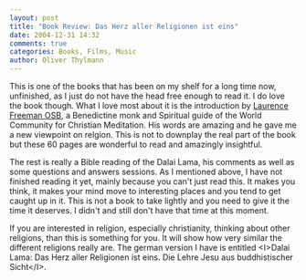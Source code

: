 ```yaml
---
layout: post
title: "Book Review: Das Herz aller Religionen ist eins"
date: 2004-12-31 14:32
comments: true
categories: Books, Films, Music
author: Oliver Thylmann
---
```



This is one of the books that has been on my shelf for a long time now, unfinished, as I just do not have the head free enough to read it. I do love the book though. What I love most about it is the introduction by [Laurence Freeman OSB](http://www.google.com/search?q=Laurence+Freeman+OSB&amp;ie=UTF-8&amp;oe=UTF-8), a Benedictine monk and Spiritual guide of the World Community for Christian Meditation. His words are amazing and he gave me a new viewpoint on relgion. This is not to downplay the real part of the book but these 60 pages are wonderful to read and amazingly insightful.

The rest is really a Bible reading of the Dalai Lama, his comments as well as some questions and answers sessions. As I mentioned above, I have not finished reading it yet, mainly because you can't just read this. It makes you think, it makes your mind move to interesting places and you tend to get caught up in it. This is not a book to take lightly and you need to give it the time it deserves. I didn't and still don't have that time at this moment.

If you are interested in religion, especially christianity, thinking about other religions, than this is something for you. It will show how very similar the different religions really are. The german version I have is entitled &lt;I&gt;Dalai Lama: Das Herz aller Religionen ist eins. Die Lehre Jesu aus buddhistischer Sicht&lt;/I&gt;.


